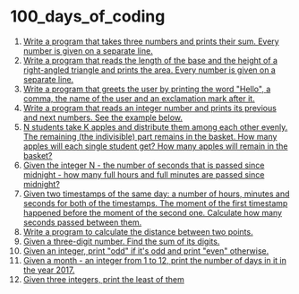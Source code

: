 # 100_days_of_coding

1) [Write a program that takes three numbers and prints their sum. Every number is given on a separate line.](day_001.md)
2) [Write a program that reads the length of the base and the height of a right-angled triangle and prints the area. Every number is given on a separate line.](day_002.md)
3) [Write a program that greets the user by printing the word "Hello", a comma, the name of the user and an exclamation mark after it.](day_003.md)
4) [Write a program that reads an integer number and prints its previous and next numbers. See the example below.](day_004.md)
5) [N students take K apples and distribute them among each other evenly. The remaining (the indivisible) part remains in the basket. How many apples will each single student get? How many apples will remain in the basket?](day_005.md)
6) [Given the integer N - the number of seconds that is passed since midnight - how many full hours and full minutes are passed since midnight?](day_006.md)
7) [Given two timestamps of the same day: a number of hours, minutes and seconds for both of the timestamps. The moment of the first timestamp happened before the moment of the second one. Calculate how many seconds passed between them.](day_007.md)
8) [Write a program to calculate the distance between two points.](day_008.md)
9) [Given a three-digit number. Find the sum of its digits.](day_009.md)
10) [Given an integer, print "odd" if it's odd and print "even" otherwise.](day_010.md)
11) [Given a month - an integer from 1 to 12, print the number of days in it in the year 2017.](day_011.md)
12) [Given three integers, print the least of them](day_012.md)
